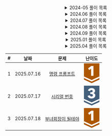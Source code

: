 <div align="center">

<details>
<summary>2024-05 풀이 목록</summary>
  
| #  | 날짜 | 문제 | 난이도 |
|:---:|:---:|:---:|:---:|
| 1 | 2024.05.21 | [스도쿠](https://www.acmicpc.net/problem/2580) | <div align="center" ><img src="https://github.com/mag123c/Codingtest/blob/main/icon/12.svg" /></div> |
| 2 | 2024.05.21 | [N-Queen](https://www.acmicpc.net/problem/9663) | <div align="center"><img src="https://github.com/mag123c/Codingtest/blob/main/icon/12.svg" /></div> |
| 3 | 2024.05.22 | [01타일](https://www.acmicpc.net/problem/1904) | <div align="center"><img src="https://github.com/mag123c/Codingtest/blob/main/icon/8.svg" /></div> |
| 4 | 2024.05.22 | [신나는 함수 실행](https://www.acmicpc.net/problem/9184) | <div align="center"><img src="https://github.com/mag123c/Codingtest/blob/main/icon/9.svg" /></div> |
| 5 | 2024.05.22 | [알고리즘 수업 - 피보나치 수 1](https://www.acmicpc.net/problem/24416) | <div align="center"><img src="https://github.com/mag123c/Codingtest/blob/main/icon/5.svg" /></div> |
| 6 | 2024-05-23 | [연속합](https://www.acmicpc.net/problem/1912) | <div align="center"><img src="https://github.com/mag123c/Codingtest/blob/main/icon/9.svg" /></div> |
| 7 | 2024-05-23 | [포도주 시식](https://www.acmicpc.net/problem/2156) | <div align="center"><img src="https://github.com/mag123c/Codingtest/blob/main/icon/10.svg" /></div> |
| 8 | 2024-05-24 | [쉬운 계단 수](https://www.acmicpc.net/problem/10844) | <div align="center"><img src="https://github.com/mag123c/Codingtest/blob/main/icon/10.svg" /></div> |
| 9 | 2024-05-24 | [가장 긴 증가하는 부분 수열](https://www.acmicpc.net/problem/11053) | <div align="center"><img src="https://github.com/mag123c/Codingtest/blob/main/icon/9.svg" /></div> |
| 10 | 2024-05-24 | [가장 긴 바이토닉 부분 수열](https://www.acmicpc.net/problem/11054) | <div align="center"><img src="https://github.com/mag123c/Codingtest/blob/main/icon/12.svg" /></div> |
| 11 | 2024-05-25 | [평범한 배낭](https://www.acmicpc.net/problem/12865) | <div align="center"><img src="https://github.com/mag123c/Codingtest/blob/main/icon/11.svg" /></div> |
| 12 | 2024-05-26 | [LCS](https://www.acmicpc.net/problem/1958) | <div align="center"><img src="https://github.com/mag123c/Codingtest/blob/main/icon/11.svg" /></div> |
| 13 | 2024-05-27 | [전깃줄](https://www.acmicpc.net/problem/1365) | <div align="center"><img src="https://github.com/mag123c/Codingtest/blob/main/icon/11.svg" /></div> |
| 14 | 2024-05-27 | [수열](https://www.acmicpc.net/problem/1015) | <div align="center"><img src="https://github.com/mag123c/Codingtest/blob/main/icon/8.svg" /></div> |
| 15 | 2024-05-28 | [인간-컴퓨터 상호작용](https://www.acmicpc.net/problem/16139) | <div align="center"><img src="https://github.com/mag123c/Codingtest/blob/main/icon/10.svg" /></div> |
| 16 | 2024-05-28 | [체스판 다시 칠하기 2](https://www.acmicpc.net/problem/25682) | <div align="center"><img src="https://github.com/mag123c/Codingtest/blob/main/icon/11.svg" /></div> |
| 17 | 2024-05-28 | [평균](https://www.acmicpc.net/problem/1546) | <div align="center"><img src="https://github.com/mag123c/Codingtest/blob/main/icon/5.svg" /></div> |
| 18 | 2024-05-28 | [최대공약수와 최소공배수](https://www.acmicpc.net/problem/2609) | <div align="center"><img src="https://github.com/mag123c/Codingtest/blob/main/icon/5.svg" /></div> |
| 19 | 2024-05-28 | [직각삼각형](https://www.acmicpc.net/problem/1711) | <div align="center"><img src="https://github.com/mag123c/Codingtest/blob/main/icon/3.svg" /></div> |
| 20 | 2024-05-28 | [이항 계수 1](https://www.acmicpc.net/problem/11050) | <div align="center"><img src="https://github.com/mag123c/Codingtest/blob/main/icon/5.svg" /></div> |
| 21 | 2024-05-28 | [부녀회장이 될테야](https://www.acmicpc.net/problem/2775) | <div align="center"><img src="https://github.com/mag123c/Codingtest/blob/main/icon/5.svg" /></div> |
| 22 | 2024-05-29 | [Hashing](https://www.acmicpc.net/problem/5053) | <div align="center"><img src="https://github.com/mag123c/Codingtest/blob/main/icon/4.svg" /></div> |
| 23 | 2024-05-29 | [덩치](https://www.acmicpc.net/problem/7568) | <div align="center"><img src="https://github.com/mag123c/Codingtest/blob/main/icon/6.svg" /></div> |
| 24 | 2024-05-29 | [팩토리얼 0의 개수](https://www.acmicpc.net/problem/1676) | <div align="center"><img src="https://github.com/mag123c/Codingtest/blob/main/icon/6.svg" /></div> |
| 25 | 2024-05-29 | [용액](https://www.acmicpc.net/problem/2467) | <div align="center"><img src="https://github.com/mag123c/Codingtest/blob/main/icon/11.svg" /></div> |
| 26 | 2024-05-29 | [주유소](https://www.acmicpc.net/problem/13305) | <div align="center"><img src="https://github.com/mag123c/Codingtest/blob/main/icon/8.svg" /></div> |
| 27 | 2024-05-30 | [색종이 만들기](https://www.acmicpc.net/problem/2630) | <div align="center"><img src="https://github.com/mag123c/Codingtest/blob/main/icon/9.svg" /></div> |
| 28 | 2024-05-30 | [쿼드트리](https://www.acmicpc.net/problem/1992) | <div align="center"><img src="https://github.com/mag123c/Codingtest/blob/main/icon/10.svg" /></div> |
| 29 | 2024-05-30 | [종이의 개수](https://www.acmicpc.net/problem/1780) | <div align="center"><img src="https://github.com/mag123c/Codingtest/blob/main/icon/9.svg" /></div> |
| 30 | 2024-05-30 | [행렬 곱셈](https://www.acmicpc.net/problem/2740) | <div align="center"><img src="https://github.com/mag123c/Codingtest/blob/main/icon/6.svg" /></div> |
| 31 | 2024-05-30 | [행렬 제곱](https://www.acmicpc.net/problem/10830) | <div align="center"><img src="https://github.com/mag123c/Codingtest/blob/main/icon/12.svg" /></div> |
| 32 | 2024-05-31 | [피보나치 수 6](https://www.acmicpc.net/problem/11444) | <div align="center"><img src="https://github.com/mag123c/Codingtest/blob/main/icon/14.svg" /></div> |
| 33 | 2024-05-31 | [공유기 설치](https://www.acmicpc.net/problem/2110) | <div align="center"><img src="https://github.com/mag123c/Codingtest/blob/main/icon/12.svg" /></div> |
| 34 | 2024-05-31 | [2×n 타일링 2](https://www.acmicpc.net/problem/11726) | <div align="center"><img src="https://github.com/mag123c/Codingtest/blob/main/icon/8.svg" /></div> |
| 35 | 2024-05-31 | [헌내기는 친구가 필요해](https://www.acmicpc.net/problem/21736) | <div align="center"><img src="https://github.com/mag123c/Codingtest/blob/main/icon/9.svg" /></div> |
</details>

<details>
<summary>2024.06 풀이 목록</summary>
  
| #  | 날짜 | 문제 | 난이도 |
|:---:|:---:|:---:|:---:|
| 1 | 2024-06-01 | [단지번호붙이기](https://www.acmicpc.net/problem/2667) | <div align="center"><img src="https://github.com/mag123c/Codingtest/blob/main/icon/10.svg" /></div> |
| 2 | 2024-06-02 | [두 수의 합](https://www.acmicpc.net/problem/3273) | <div align="center"><img src="https://github.com/mag123c/Codingtest/blob/main/icon/8.svg" /></div> |
| 3 | 2024-06-02 | [두 용액](https://www.acmicpc.net/problem/2470) | <div align="center"><img src="https://github.com/mag123c/Codingtest/blob/main/icon/11.svg" /></div> |
| 4 | 2024-06-02 | [부분합](https://www.acmicpc.net/problem/1806) | <div align="center"><img src="https://github.com/mag123c/Codingtest/blob/main/icon/12.svg" /></div> |
| 5 | 2024-06-03 | [iCow](https://www.acmicpc.net/problem/6161) | <div align="center"><img src="https://github.com/mag123c/Codingtest/blob/main/icon/6.svg" /></div> |
| 6 | 2024-06-03 | [카잉 달력](https://www.acmicpc.net/problem/6064) | <div align="center"><img src="https://github.com/mag123c/Codingtest/blob/main/icon/10.svg" /></div> |
| 7 | 2024-06-03 | [토마토](https://www.acmicpc.net/problem/7569) | <div align="center"><img src="https://github.com/mag123c/Codingtest/blob/main/icon/11.svg" /></div> |
| 8 | 2024-06-04 | [이중 우선순위 큐](https://www.acmicpc.net/problem/7662) | <div align="center"><img src="https://github.com/mag123c/Codingtest/blob/main/icon/12.svg" /></div> |
| 9 | 2024-06-05 | [과일 탕후루](https://www.acmicpc.net/problem/30804) | <div align="center"><img src="https://github.com/mag123c/Codingtest/blob/main/icon/9.svg" /></div> |
| 10 | 2024-06-06 | [트리 순회](https://www.acmicpc.net/problem/1991) | <div align="center"><img src="https://github.com/mag123c/Codingtest/blob/main/icon/10.svg" /></div> |
| 11 | 2024-06-07 | [팩토리얼](https://www.acmicpc.net/problem/10872) | <div align="center"><img src="https://github.com/mag123c/Codingtest/blob/main/icon/3.svg" /></div> |
| 12 | 2024.06.08 | [숨바꼭질 3](https://www.acmicpc.net/problem/13549) | <div align="center"><img src="https://github.com/mag123c/Codingtest/blob/main/icon/11.svg" /></div> |
| 13 | 2024.06.08 | [알고스팟](https://www.acmicpc.net/problem/1261) | <div align="center"><img src="https://github.com/mag123c/Codingtest/blob/main/icon/12.svg" /></div> |
| 14 | 2024.06.09 | [미로만들기](https://www.acmicpc.net/problem/2665) | <div align="center"><img src="https://github.com/mag123c/Codingtest/blob/main/icon/12.svg" /></div> |
| 15 | 2024.06.09 | [파티](https://www.acmicpc.net/problem/1238) | <div align="center"><img src="https://github.com/mag123c/Codingtest/blob/main/icon/13.svg" /></div> |
| 16 | 2024.06.09 | [파티](https://www.acmicpc.net/problem/1238) | <div align="center"><img src="https://github.com/mag123c/Codingtest/blob/main/icon/13.svg" /></div> |
| 17 | 2024.06.10 | [트리의 지름](https://www.acmicpc.net/problem/1167) | <div align="center"><img src="https://github.com/mag123c/Codingtest/blob/main/icon/14.svg" /></div> |
| 18 | 2024.06.11 | [최단경로](https://www.acmicpc.net/problem/1753) | <div align="center"><img src="https://github.com/mag123c/Codingtest/blob/main/icon/12.svg" /></div> |
| 19 | 2024.06.12 | [가장 긴 증가하는 부분 수열 2](https://www.acmicpc.net/problem/12015) | <div align="center"><img src="https://github.com/mag123c/Codingtest/blob/main/icon/14.svg" /></div> |
| 20 | 2024.06.12 | [가장 긴 증가하는 부분 수열 3](https://www.acmicpc.net/problem/12738) | <div align="center"><img src="https://github.com/mag123c/Codingtest/blob/main/icon/14.svg" /></div> |
| 21 | 2024.06.12 | [가장 긴 증가하는 부분 수열 4](https://www.acmicpc.net/problem/14002) | <div align="center"><img src="https://github.com/mag123c/Codingtest/blob/main/icon/12.svg" /></div> |
| 22 | 2024.06.13 | [트리의 지름](https://www.acmicpc.net/problem/1167) | <div align="center"><img src="https://github.com/mag123c/Codingtest/blob/main/icon/12.svg" /></div> |
| 23 | 2024.06.14 | [타임머신](https://www.acmicpc.net/problem/1440) | <div align="center"><img src="https://github.com/mag123c/Codingtest/blob/main/icon/12.svg" /></div> |
| 24 | 2024.06.14 | [웜홀](https://www.acmicpc.net/problem/1865) | <div align="center"><img src="https://github.com/mag123c/Codingtest/blob/main/icon/13.svg" /></div> |
| 25 | 2024.06.15 | [벽 부수고 이동하기](https://www.acmicpc.net/problem/2206) | <div align="center"><img src="https://github.com/mag123c/Codingtest/blob/main/icon/13.svg" /></div> |
| 26 | 2024.06.16 | [플로이드](https://www.acmicpc.net/problem/6091) | <div align="center"><img src="https://github.com/mag123c/Codingtest/blob/main/icon/12.svg" /></div> |
| 27 | 2024.06.16 | [TV 크기](https://www.acmicpc.net/problem/1297) | <div align="center"><img src="https://github.com/mag123c/Codingtest/blob/main/icon/4.svg" /></div> |
| 28 | 2024.06.16 | [오각형, 오각형, 오각형…](https://www.acmicpc.net/problem/1964) | <div align="center"><img src="https://github.com/mag123c/Codingtest/blob/main/icon/4.svg" /></div> |
| 29 | 2024.06.16 | [평점 변환](https://www.acmicpc.net/problem/31799) | <div align="center"><img src="https://github.com/mag123c/Codingtest/blob/main/icon/6.svg" /></div> |
| 30 | 2024.06.16 | [Trip Odometer](https://www.acmicpc.net/problem/2765) | <div align="center"><img src="https://github.com/mag123c/Codingtest/blob/main/icon/6.svg" /></div> |
| 31 | 2024.06.16 | [차집합](https://www.acmicpc.net/problem/1269) | <div align="center"><img src="https://github.com/mag123c/Codingtest/blob/main/icon/7.svg" /></div> |
| 32 | 2024.06.16 | [회전하는 큐](https://www.acmicpc.net/problem/1021) | <div align="center"><img src="https://github.com/mag123c/Codingtest/blob/main/icon/8.svg" /></div> |
| 33 | 2024.06.17 | [tomo](https://www.acmicpc.net/problem/1172) | <div align="center"><img src="https://github.com/mag123c/Codingtest/blob/main/icon/8.svg" /></div> |
| 34 | 2024.06.17 | [생태학](https://www.acmicpc.net/problem/4358) | <div align="center"><img src="https://github.com/mag123c/Codingtest/blob/main/icon/9.svg" /></div> |
| 35 | 2024.06.17 | [웜홀](https://www.acmicpc.net/problem/1865) | <div align="center"><img src="https://github.com/mag123c/Codingtest/blob/main/icon/13.svg" /></div> |
| 36 | 2024.06.18 | [후위 표기식](https://www.acmicpc.net/problem/1918) | <div align="center"><img src="https://github.com/mag123c/Codingtest/blob/main/icon/14.svg" /></div> |
| 37 | 2024.06.19 | [내려가기](https://www.acmicpc.net/problem/2096) | <div align="center"><img src="https://github.com/mag123c/Codingtest/blob/main/icon/11.svg" /></div> |
| 38 | 2024.06.20 | [치킨 배달](https://www.acmicpc.net/problem/15686) | <div align="center"><img src="https://github.com/mag123c/Codingtest/blob/main/icon/11.svg" /></div> |
| 39 | 2024.06.20 | [파이프 옮기기 1](https://www.acmicpc.net/problem/17070) | <div align="center"><img src="https://github.com/mag123c/Codingtest/blob/main/icon/11.svg" /></div> |
| 40 | 2024.06.21 | [전깃줄 - 2](https://www.acmicpc.net/problem/1365) | <div align="center"><img src="https://github.com/mag123c/Codingtest/blob/main/icon/16.svg" /></div> |
| 41 | 2024.06.22 | [알파벳](https://www.acmicpc.net/problem/1262) | <div align="center"><img src="https://github.com/mag123c/Codingtest/blob/main/icon/12.svg" /></div> |
| 42 | 2024.06.23 | [별 찍기 - 11](https://www.acmicpc.net/problem/2438) | <div align="center"><img src="https://github.com/mag123c/Codingtest/blob/main/icon/12.svg" /></div> |
| 43 | 2024.06.23 | [문자열 폭발](https://www.acmicpc.net/problem/9935) | <div align="center"><img src="https://github.com/mag123c/Codingtest/blob/main/icon/12.svg" /></div> |
| 44 | 2024.06.24 | [이진 검색 트리](https://www.acmicpc.net/problem/1539) | <div align="center"><img src="https://github.com/mag123c/Codingtest/blob/main/icon/12.svg" /></div> |
| 45 | 2024.06.24 | [치즈](https://www.acmicpc.net/problem/2636) | <div align="center"><img src="https://github.com/mag123c/Codingtest/blob/main/icon/13.svg" /></div> |
| 46 | 2024.06.25 | [숨바꼭질 2](https://www.acmicpc.net/problem/12851) | <div align="center"><img src="https://github.com/mag123c/Codingtest/blob/main/icon/12.svg" /></div> |
| 47 | 2024.06.26 | [제리와 톰](https://www.acmicpc.net/problem/16430) | <div align="center"><img src="https://github.com/mag123c/Codingtest/blob/main/icon/1.svg" /></div> |
| 48 | 2024.06.26 | [조교는 새디스트야!!](https://www.acmicpc.net/problem/14656) | <div align="center"><img src="https://github.com/mag123c/Codingtest/blob/main/icon/3.svg" /></div> |
| 49 | 2024.06.26 | [미아 노트](https://www.acmicpc.net/problem/20114) | <div align="center"><img src="https://github.com/mag123c/Codingtest/blob/main/icon/6.svg" /></div> |
| 50 | 2024.06.28 | [멘토와 멘티](https://www.acmicpc.net/problem/26265) | <div align="center"><img src="https://github.com/mag123c/Codingtest/blob/main/icon/6.svg" /></div> |
| 51 | 2024.06.29 | [단어 개수 세기](https://www.acmicpc.net/problem/19844) | <div align="center"><img src="https://github.com/mag123c/Codingtest/blob/main/icon/7.svg" /></div> |
| 52 | 2024.06.29 | [재귀함수가 뭔가요?](https://www.acmicpc.net/problem/17478) | <div align="center"><img src="https://github.com/mag123c/Codingtest/blob/main/icon/6.svg" /></div> |
| 53 | 2024.06.29 | [뒤집어진 소수](https://www.acmicpc.net/problem/10859) | <div align="center"><img src="https://github.com/mag123c/Codingtest/blob/main/icon/9.svg" /></div> |
| 54 | 2024.06.30 | [스케이트 연습](https://www.acmicpc.net/problem/28324) | <div align="center"><img src="https://github.com/mag123c/Codingtest/blob/main/icon/7.svg" /></div> |
| 55 | 2024.06.30 | [스케이트 연습](https://www.acmicpc.net/problem/28324) | <div align="center"><img src="https://github.com/mag123c/Codingtest/blob/main/icon/7.svg" /></div> |

</details>

<details>
<summary>2024.07 풀이 목록</summary>
  
| #  | 날짜 | 문제 | 난이도 |
|:---:|:---:|:---:|:---:|
| 1 | 2024.07.01 | [부당한 퍼즐](https://www.acmicpc.net/problem/15501) | <div align="center"><img src="https://github.com/mag123c/Codingtest/blob/main/icon/9.svg" /></div> |
| 2 | 2024.07.01 | [최소비용 구하기 2](https://www.acmicpc.net/problem/11779) | <div align="center"><img src="https://github.com/mag123c/Codingtest/blob/main/icon/13.svg" /></div> |
| 3 | 2024.07.02 | [서강그라운드](https://www.acmicpc.net/problem/14938) | <div align="center"><img src="https://github.com/mag123c/Codingtest/blob/main/icon/12.svg" /></div> |
| 4 | 2024.07.02 | [미세먼지 안녕!](https://www.acmicpc.net/problem/17144) | <div align="center"><img src="https://github.com/mag123c/Codingtest/blob/main/icon/12.svg" /></div> |
| 5 | 2024.07.03 | [아기 상어](https://www.acmicpc.net/problem/16236) | <div align="center"><img src="https://github.com/mag123c/Codingtest/blob/main/icon/13.svg" /></div> |
| 6 | 2024.07.04 | [가변 배열](https://www.acmicpc.net/problem/29729) | <div align="center"><img src="https://github.com/mag123c/Codingtest/blob/main/icon/3.svg" /></div> |
| 7 | 2024.07.05 | [돌 게임](https://www.acmicpc.net/problem/9655) | <div align="center"><img src="https://github.com/mag123c/Codingtest/blob/main/icon/6.svg" /></div> |
| 8 | 2024.07.05 | [Base Conversion](https://www.acmicpc.net/problem/6361) | <div align="center"><img src="https://github.com/mag123c/Codingtest/blob/main/icon/6.svg" /></div> |
| 9 | 2024.07.05 | [에라토스테네스의 체](https://www.acmicpc.net/problem/2960) | <div align="center"><img src="https://github.com/mag123c/Codingtest/blob/main/icon/7.svg" /></div> |
| 10 | 2024.07.06 | [피카츄가 낸 어려운 문제](https://www.acmicpc.net/problem/16488) | <div align="center"><img src="https://github.com/mag123c/Codingtest/blob/main/icon/7.svg" /></div> |
| 11 | 2024.07.07 | [꿍의 여친 만들기](https://www.acmicpc.net/problem/11101) | <div align="center"><img src="https://github.com/mag123c/Codingtest/blob/main/icon/9.svg" /></div> |
| 12 | 2024.07.08 | [연구소](https://www.acmicpc.net/problem/14502) | <div align="center"><img src="https://github.com/mag123c/Codingtest/blob/main/icon/12.svg" /></div> |
| 13 | 2024.07.09 | [Σ](https://www.acmicpc.net/problem/13172) | <div align="center"><img src="https://github.com/mag123c/Codingtest/blob/main/icon/12.svg" /></div> |
| 14 | 2024.07.10 | [조별과제를 하려는데 조장이 사라졌다](https://www.acmicpc.net/problem/15727) | <div align="center"><img src="https://github.com/mag123c/Codingtest/blob/main/icon/1.svg" /></div> |
| 15 | 2024.07.10 | [공 포장하기](https://www.acmicpc.net/problem/12981) | <div align="center"><img src="https://github.com/mag123c/Codingtest/blob/main/icon/7.svg" /></div> |
| 16 | 2024.07.11 | [프로그래밍 대회 전용 부지](https://www.acmicpc.net/problem/9414) | <div align="center"><img src="https://github.com/mag123c/Codingtest/blob/main/icon/7.svg" /></div> |
| 17 | 2024.07.11 | [별 찍기 - 19](https://www.acmicpc.net/problem/2438) | <div align="center"><img src="https://github.com/mag123c/Codingtest/blob/main/icon/7.svg" /></div> |
| 18 | 2024.07.12 | [최소 스패닝 트리](https://www.acmicpc.net/problem/1197) | <div align="center"><img src="https://github.com/mag123c/Codingtest/blob/main/icon/12.svg" /></div> |
| 19 | 2024.07.13 | [집합의 표현](https://www.acmicpc.net/problem/1717) | <div align="center"><img src="https://github.com/mag123c/Codingtest/blob/main/icon/11.svg" /></div> |
| 20 | 2024.07.14 | [여행 가자](https://www.acmicpc.net/problem/1976) | <div align="center"><img src="https://github.com/mag123c/Codingtest/blob/main/icon/12.svg" /></div> |
| 21 | 2024.07.14 | [친구 네트워크](https://www.acmicpc.net/problem/4195) | <div align="center"><img src="https://github.com/mag123c/Codingtest/blob/main/icon/14.svg" /></div> |
| 22 | 2024.07.14 | [사이클 게임](https://www.acmicpc.net/problem/20040) | <div align="center"><img src="https://github.com/mag123c/Codingtest/blob/main/icon/12.svg" /></div> |
| 23 | 2024.07.15 | [상근이의 여행](https://www.acmicpc.net/problem/9372) | <div align="center"><img src="https://github.com/mag123c/Codingtest/blob/main/icon/7.svg" /></div> |
| 24 | 2024.07.16 | [약수들의 합](https://www.acmicpc.net/problem/9506) | <div align="center"><img src="https://github.com/mag123c/Codingtest/blob/main/icon/5.svg" /></div> |
| 25 | 2024.07.17 | [전력난](https://www.acmicpc.net/problem/6497) | <div align="center"><img src="https://github.com/mag123c/Codingtest/blob/main/icon/12.svg" /></div> |
| 26 | 2024.07.18 | [우주신과의 교감](https://www.acmicpc.net/problem/1774) | <div align="center"><img src="https://github.com/mag123c/Codingtest/blob/main/icon/13.svg" /></div> |
| 27 | 2024.07.19 | [별자리 만들기](https://www.acmicpc.net/problem/4386) | <div align="center"><img src="https://github.com/mag123c/Codingtest/blob/main/icon/13.svg" /></div> |
| 28 | 2024.07.20 | [다리 만들기 2](https://www.acmicpc.net/problem/17472) | <div align="center"><img src="https://github.com/mag123c/Codingtest/blob/main/icon/15.svg" /></div> |
| 29 | 2024.07.21 | [수 나누기 게임](https://www.acmicpc.net/problem/27172) | <div align="center"><img src="https://github.com/mag123c/Codingtest/blob/main/icon/11.svg" /></div> |
| 30 | 2024.07.22 | [ACM Craft](https://www.acmicpc.net/problem/1005) | <div align="center"><img src="https://github.com/mag123c/Codingtest/blob/main/icon/13.svg" /></div> |
| 31 | 2024.07.23 | [다각형의 면적](https://www.acmicpc.net/problem/2166) | <div align="center"><img src="https://github.com/mag123c/Codingtest/blob/main/icon/11.svg" /></div> |
| 32 | 2024.07.24 | [트리와 쿼리](https://www.acmicpc.net/problem/1921) | <div align="center"><img src="https://github.com/mag123c/Codingtest/blob/main/icon/11.svg" /></div> |
| 33 | 2024.07.25 | [삼각형](https://www.acmicpc.net/problem/1061) | <div align="center"><img src="https://github.com/mag123c/Codingtest/blob/main/icon/1.svg" /></div> |
| 34 | 2024.07.26 | [도시 분할 계획](https://www.acmicpc.net/problem/1647) | <div align="center"><img src="https://github.com/mag123c/Codingtest/blob/main/icon/12.svg" /></div> |
| 35 | 2024.07.27 | [새](https://www.acmicpc.net/problem/1424) | <div align="center"><img src="https://github.com/mag123c/Codingtest/blob/main/icon/4.svg" /></div> |
| 36 | 2024.07.28 | [보석 도둑](https://www.acmicpc.net/problem/1202) | <div align="center"><img src="https://github.com/mag123c/Codingtest/blob/main/icon/14.svg" /></div> |
| 37 | 2024.07.28 | [소수의 연속합](https://www.acmicpc.net/problem/1644) | <div align="center"><img src="https://github.com/mag123c/Codingtest/blob/main/icon/13.svg" /></div> |
| 38 | 2024.07.29 | [두 배열의 합](https://www.acmicpc.net/problem/2143) | <div align="center"><img src="https://github.com/mag123c/Codingtest/blob/main/icon/13.svg" /></div> |
| 39 | 2024.07.29 | [문제집](https://www.acmicpc.net/problem/1766) | <div align="center"><img src="https://github.com/mag123c/Codingtest/blob/main/icon/14.svg" /></div> |
| 40 | 2024.07.30 | [스도쿠](https://www.acmicpc.net/problem/1840) | <div align="center"><img src="https://github.com/mag123c/Codingtest/blob/main/icon/12.svg" /></div> |
| 41 | 2024.07.30 | [줄 세우기](https://www.acmicpc.net/problem/1681) | <div align="center"><img src="https://github.com/mag123c/Codingtest/blob/main/icon/13.svg" /></div> |
| 42 | 2024.07.31 | [LCS 2](https://www.acmicpc.net/problem/9252) | <div align="center"><img src="https://github.com/mag123c/Codingtest/blob/main/icon/12.svg" /></div> |
</details>

<details>
<summary>2024.08 풀이 목록</summary>
  
| #  | 날짜 | 문제 | 난이도 |
|:---:|:---:|:---:|:---:|
| 1 | 2024.08.01 | [텀 프로젝트](https://www.acmicpc.net/problem/9466) | <div align="center"><img src="https://github.com/mag123c/Codingtest/blob/main/icon/13.svg" /></div> |
| 2 | 2024.08.01 | [음악프로그램](https://www.acmicpc.net/problem/2623) | <div align="center"><img src="https://github.com/mag123c/Codingtest/blob/main/icon/13.svg" /></div> |
| 3 | 2024.08.02 | [HI-ARC=?](https://www.acmicpc.net/problem/1172) | <div align="center"><img src="https://github.com/mag123c/Codingtest/blob/main/icon/1.svg" /></div> |
| 4 | 2024.08.03 | [RGB거리 2](https://www.acmicpc.net/problem/17404) | <div align="center"><img src="https://github.com/mag123c/Codingtest/blob/main/icon/12.svg" /></div> |
| 5 | 2024.08.04 | [팰린드롬?](https://www.acmicpc.net/problem/10942) | <div align="center"><img src="https://github.com/mag123c/Codingtest/blob/main/icon/12.svg" /></div> |
| 6 | 2024.08.04 | [할로윈의 양아치](https://www.acmicpc.net/problem/20303) | <div align="center"><img src="https://github.com/mag123c/Codingtest/blob/main/icon/13.svg" /></div> |
| 7 | 2024.08.04 | [피리 부는 사나이](https://www.acmicpc.net/problem/16724) | <div align="center"><img src="https://github.com/mag123c/Codingtest/blob/main/icon/13.svg" /></div> |
| 8 | 2024.08.04 | [표 편집](null) | <div align="center"><img src="https://github.com/mag123c/Codingtest/blob/main/icon/0.svg" /></div> |
| 9 | 2024.08.05 | [부분 문자열](https://www.acmicpc.net/problem/1479) | <div align="center"><img src="https://github.com/mag123c/Codingtest/blob/main/icon/6.svg" /></div> |
| 10 | 2024.08.06 | [상품의 주인은?](https://www.acmicpc.net/problem/24509) | <div align="center"><img src="https://github.com/mag123c/Codingtest/blob/main/icon/6.svg" /></div> |
| 11 | 2024.08.07 | [소수](https://www.acmicpc.net/problem/1017) | <div align="center"><img src="https://github.com/mag123c/Codingtest/blob/main/icon/4.svg" /></div> |
| 12 | 2024.08.09 | [The candy war](https://www.acmicpc.net/problem/9037) | <div align="center"><img src="https://github.com/mag123c/Codingtest/blob/main/icon/6.svg" /></div> |
| 13 | 2024.08.10 | [피보나치 더하기](https://www.acmicpc.net/problem/30824) | <div align="center"><img src="https://github.com/mag123c/Codingtest/blob/main/icon/8.svg" /></div> |
| 14 | 2024.08.10 | [아침 태권도](https://www.acmicpc.net/problem/29197) | <div align="center"><img src="https://github.com/mag123c/Codingtest/blob/main/icon/9.svg" /></div> |
| 15 | 2024.08.11 | [행렬 곱셈 순서](https://www.acmicpc.net/problem/11049) | <div align="center"><img src="https://github.com/mag123c/Codingtest/blob/main/icon/13.svg" /></div> |
| 16 | 2024.08.13 | [창고지기](https://www.acmicpc.net/problem/31844) | <div align="center"><img src="https://github.com/mag123c/Codingtest/blob/main/icon/4.svg" /></div> |
| 17 | 2024.08.15 | [새로운 달력 (Small)](https://www.acmicpc.net/problem/12437) | <div align="center"><img src="https://github.com/mag123c/Codingtest/blob/main/icon/6.svg" /></div> |
| 18 | 2024.08.16 | [옷걸이](https://www.acmicpc.net/problem/23816) | <div align="center"><img src="https://github.com/mag123c/Codingtest/blob/main/icon/5.svg" /></div> |
| 19 | 2024.08.16 | [Contact](https://www.acmicpc.net/problem/1013) | <div align="center"><img src="https://github.com/mag123c/Codingtest/blob/main/icon/11.svg" /></div> |
| 20 | 2024.08.16 | [제곱수 찾기](https://www.acmicpc.net/problem/1025) | <div align="center"><img src="https://github.com/mag123c/Codingtest/blob/main/icon/11.svg" /></div> |
| 21 | 2024.08.17 | [물병](https://www.acmicpc.net/problem/1052) | <div align="center"><img src="https://github.com/mag123c/Codingtest/blob/main/icon/11.svg" /></div> |
| 22 | 2024.08.18 | [차트](https://www.acmicpc.net/problem/1239) | <div align="center"><img src="https://github.com/mag123c/Codingtest/blob/main/icon/11.svg" /></div> |
| 23 | 2024.08.19 | [색칠 1](https://www.acmicpc.net/problem/1117) | <div align="center"><img src="https://github.com/mag123c/Codingtest/blob/main/icon/11.svg" /></div> |
| 24 | 2024.08.20 | [단어 만들기](https://www.acmicpc.net/problem/1148) | <div align="center"><img src="https://github.com/mag123c/Codingtest/blob/main/icon/11.svg" /></div> |
| 25 | 2024.08.22 | [언더프라임](https://www.acmicpc.net/problem/1124) | <div align="center"><img src="https://github.com/mag123c/Codingtest/blob/main/icon/10.svg" /></div> |
| 26 | 2024.08.23 | [다음 팰린드롬 수](https://www.acmicpc.net/problem/1334) | <div align="center"><img src="https://github.com/mag123c/Codingtest/blob/main/icon/11.svg" /></div> |
| 27 | 2024.08.24 | [부분 삼각 수열](https://www.acmicpc.net/problem/1548) | <div align="center"><img src="https://github.com/mag123c/Codingtest/blob/main/icon/11.svg" /></div> |
| 28 | 2024.08.25 | [IBM 빼기 1](https://www.acmicpc.net/problem/6321) | <div align="center"><img src="https://github.com/mag123c/Codingtest/blob/main/icon/3.svg" /></div> |
| 29 | 2024.08.26 | [직각삼각형](https://www.acmicpc.net/problem/1711) | <div align="center"><img src="https://github.com/mag123c/Codingtest/blob/main/icon/11.svg" /></div> |
| 30 | 2024.08.27 | [수열의 합](https://www.acmicpc.net/problem/1024) | <div align="center"><img src="https://github.com/mag123c/Codingtest/blob/main/icon/9.svg" /></div> |
| 31 | 2024.08.28 | [SciComLove (2024)](https://www.acmicpc.net/problem/31746) | <div align="center"><img src="https://github.com/mag123c/Codingtest/blob/main/icon/2.svg" /></div> |
| 32 | 2024.08.28 | [2018 연세대학교 프로그래밍 경진대회](https://www.acmicpc.net/problem/15667) | <div align="center"><img src="https://github.com/mag123c/Codingtest/blob/main/icon/3.svg" /></div> |
| 33 | 2024.08.28 | [뒤집힌 덧셈](https://www.acmicpc.net/problem/1357) | <div align="center"><img src="https://github.com/mag123c/Codingtest/blob/main/icon/5.svg" /></div> |
| 34 | 2024.08.29 | [디지털시계](https://www.acmicpc.net/problem/1942) | <div align="center"><img src="https://github.com/mag123c/Codingtest/blob/main/icon/5.svg" /></div> |
| 35 | 2024.08.29 | [UCPC는 무엇의 약자일까?](https://www.acmicpc.net/problem/15904) | <div align="center"><img src="https://github.com/mag123c/Codingtest/blob/main/icon/6.svg" /></div> |
| 36 | 2024.08.29 | [인공 원소](https://www.acmicpc.net/problem/26162) | <div align="center"><img src="https://github.com/mag123c/Codingtest/blob/main/icon/6.svg" /></div> |
| 37 | 2024.08.30 | [간판](https://www.acmicpc.net/problem/5534) | <div align="center"><img src="https://github.com/mag123c/Codingtest/blob/main/icon/7.svg" /></div> |
| 38 | 2024.08.31 | [부분수열의 합](https://www.acmicpc.net/problem/1182) | <div align="center"><img src="https://github.com/mag123c/Codingtest/blob/main/icon/9.svg" /></div> |
</details>

<details>
<summary>2024.09 풀이 목록</summary>
  
| #  | 날짜 | 문제 | 난이도 |
|:---:|:---:|:---:|:---:|
| 1 | 2024.09.01 | [트리 긋기](https://www.acmicpc.net/problem/29757) | <div align="center"><img src="https://github.com/mag123c/Codingtest/blob/main/icon/9.svg" /></div> |
| 2 | 2024.09.02 | [숫자 정사각형](null) | <div align="center"><img src="https://github.com/mag123c/Codingtest/blob/main/icon/8.svg" /></div> |
| 3 | 2024.09.02 | [터렛](https://www.acmicpc.net/problem/1002) | <div align="center"><img src="https://github.com/mag123c/Codingtest/blob/main/icon/8.svg" /></div> |
| 4 | 2024.09.04 | [11월 11일](https://www.acmicpc.net/problem/25286) | <div align="center"><img src="https://github.com/mag123c/Codingtest/blob/main/icon/3.svg" /></div> |
| 5 | 2024.09.04 | [날짜 계산](https://www.acmicpc.net/problem/1476) | <div align="center"><img src="https://github.com/mag123c/Codingtest/blob/main/icon/6.svg" /></div> |
| 6 | 2024.09.05 | [트리 만들기](https://www.acmicpc.net/problem/1839) | <div align="center"><img src="https://github.com/mag123c/Codingtest/blob/main/icon/7.svg" /></div> |
| 7 | 2024.09.06 | [야근](https://www.acmicpc.net/problem/14402) | <div align="center"><img src="https://github.com/mag123c/Codingtest/blob/main/icon/7.svg" /></div> |
| 8 | 2024.09.09 | [감소하는 수](https://www.acmicpc.net/problem/1038) | <div align="center"><img src="https://github.com/mag123c/Codingtest/blob/main/icon/11.svg" /></div> |
| 9 | 2024.09.11 | [나부 함대 데이터](https://www.acmicpc.net/problem/9654) | <div align="center"><img src="https://github.com/mag123c/Codingtest/blob/main/icon/1.svg" /></div> |
| 10 | 2024.09.13 | [2진수 뒤집기](https://www.acmicpc.net/problem/11179) | <div align="center"><img src="https://github.com/mag123c/Codingtest/blob/main/icon/5.svg" /></div> |
| 11 | 2024.09.13 | [나이트 투어](https://www.acmicpc.net/problem/1331) | <div align="center"><img src="https://github.com/mag123c/Codingtest/blob/main/icon/7.svg" /></div> |
| 12 | 2024.09.13 | [숫자세는 양 (Large)](https://www.acmicpc.net/problem/14382) | <div align="center"><img src="https://github.com/mag123c/Codingtest/blob/main/icon/7.svg" /></div> |
| 13 | 2024.09.14 | [고층 건물](https://www.acmicpc.net/problem/1027) | <div align="center"><img src="https://github.com/mag123c/Codingtest/blob/main/icon/12.svg" /></div> |
| 14 | 2024.09.15 | [램프](https://www.acmicpc.net/problem/1034) | <div align="center"><img src="https://github.com/mag123c/Codingtest/blob/main/icon/12.svg" /></div> |
| 15 | 2024.09.17 | [Dance Dance Revolution](https://www.acmicpc.net/problem/2342) | <div align="center"><img src="https://github.com/mag123c/Codingtest/blob/main/icon/13.svg" /></div> |
| 16 | 2024.09.18 | [미로만들기](https://www.acmicpc.net/problem/2665) | <div align="center"><img src="https://github.com/mag123c/Codingtest/blob/main/icon/12.svg" /></div> |
| 17 | 2024.09.19 | [킹](https://www.acmicpc.net/problem/1063) | <div align="center"><img src="https://github.com/mag123c/Codingtest/blob/main/icon/8.svg" /></div> |
| 18 | 2024.09.20 | [행렬](https://www.acmicpc.net/problem/1080) | <div align="center"><img src="https://github.com/mag123c/Codingtest/blob/main/icon/10.svg" /></div> |
| 19 | 2024.09.21 | [팔](https://www.acmicpc.net/problem/1105) | <div align="center"><img src="https://github.com/mag123c/Codingtest/blob/main/icon/10.svg" /></div> |
</details>

<details>
<summary>2025.01 풀이 목록</summary>
| #  | 날짜 | 문제 | 난이도 |
|:---:|:---:|:---:|:---:|
| 1 | 2025.01.24 | [최댓값](https://www.acmicpc.net/problem/2357) | <div align="center"><img src="https://github.com/mag123c/Codingtest/blob/main/icon/3.svg" /></div> |
| 2 | 2025.01.24 | [최빈값 구하기](null) | <div align="center"><img src="https://github.com/mag123c/Codingtest/blob/main/icon/0.svg" /></div> |
</details>

<details>
<summary>2025.04 풀이 목록</summary>
| #  | 날짜 | 문제 | 난이도 |
|:---:|:---:|:---:|:---:|
| 1 | 2025.04.19 | [올바른 괄호](https://www.acmicpc.net/problem/3012) | <div align="center"><img src="https://github.com/mag123c/Codingtest/blob/main/icon/0.svg" /></div> |
| 2 | 2025.04.19 | [기능개발](null) | <div align="center"><img src="https://github.com/mag123c/Codingtest/blob/main/icon/0.svg" /></div> |
| 3 | 2025.04.19 | [기능개발](null) | <div align="center"><img src="https://github.com/mag123c/Codingtest/blob/main/icon/0.svg" /></div> |
| 4 | 2025.04.19 | [기능개발](null) | <div align="center"><img src="https://github.com/mag123c/Codingtest/blob/main/icon/0.svg" /></div> |
| 5 | 2025.04.19 | [주식가격](null) | <div align="center"><img src="https://github.com/mag123c/Codingtest/blob/main/icon/0.svg" /></div> |
| 6 | 2025.04.21 | [주식가격](null) | <div align="center"><img src="https://github.com/mag123c/Codingtest/blob/main/icon/0.svg" /></div> |
| 7 | 2025.04.22 | [프로세스](https://www.acmicpc.net/problem/21773) | <div align="center"><img src="https://github.com/mag123c/Codingtest/blob/main/icon/0.svg" /></div> |
| 8 | 2025.04.22 | [더 맵게](null) | <div align="center"><img src="https://github.com/mag123c/Codingtest/blob/main/icon/0.svg" /></div> |
| 9 | 2025.04.23 | [K번째수](null) | <div align="center"><img src="https://github.com/mag123c/Codingtest/blob/main/icon/0.svg" /></div> |
| 10 | 2025.04.23 | [디스크 컨트롤러](null) | <div align="center"><img src="https://github.com/mag123c/Codingtest/blob/main/icon/0.svg" /></div> |
</details>

| #  | 날짜 | 문제 | 난이도 |
|:---:|:---:|:---:|:---:|
| 1 | 2025.07.16 | [명령 프롬프트](https://www.acmicpc.net/problem/1032) | <div align="center"><img src="https://github.com/mag123c/Codingtest/blob/main/icon/5.svg" /></div> |
| 2 | 2025.07.17 | [시리얼 번호](https://www.acmicpc.net/problem/1431) | <div align="center"><img src="https://github.com/mag123c/Codingtest/blob/main/icon/8.svg" /></div> |
| 3 | 2025.07.18 | [부녀회장이 될테야](https://www.acmicpc.net/problem/2775) | <div align="center"><img src="https://github.com/mag123c/Codingtest/blob/main/icon/5.svg" /></div> |